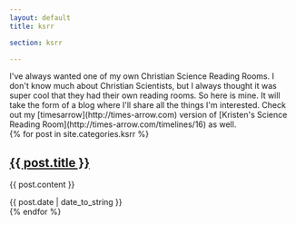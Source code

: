 ```yaml
---
layout: default
title: ksrr

section: ksrr

---
```


 <div id="ksrr-intro">
I've always wanted one of my own Christian Science Reading Rooms.  I don't know much about Christian Scientists, 
but I always thought it was super cool that they had their own reading rooms. So here is mine. It will take the 
form of a blog where I'll share all the things I'm interested. Check out my [timesarrow](http://times-arrow.com) 
version of [Kristen's Science Reading Room](http://times-arrow.com/timelines/16) as well.
</div>
 
<div id="blogtop">
  {% for post in site.categories.ksrr %}
  <div class="blogcontent">
    <h2><a href="{{ post.url }}">{{ post.title }}</a></h2>
    <p class="excerpt">{{ post.content }}</p>
    {{ post.date | date_to_string }}
  </div>
  {% endfor %}
 </div>




